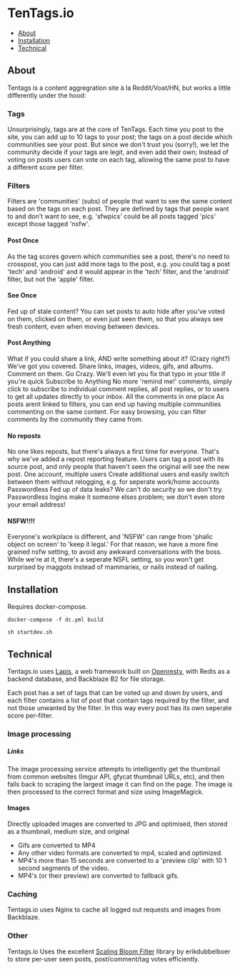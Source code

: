 
# TenTags.io

* [About](#about)
* [Installation](#installation)
* [Technical](#technical)

## About

Tentags is a content aggregration site à la Reddit/Voat/HN, but works a little differently under the hood:

### Tags
Unsurprisingly, tags are at the core of TenTags. Each time you post to the site, you can add up to 10 tags to your post; the tags on a post decide which communities see your post. But since we don't trust you (sorry!), we let the community decide if your tags are legit, and even add their own; Instead of voting on posts users can vote on each tag, allowing the same post to have a different score per filter.
### Filters
Filters are 'communities' (subs) of people that want to see the same content based on the tags on each post. They are defined by tags that people want to and don't want to see, e.g. 'sfwpics' could be all posts tagged 'pics' except those tagged 'nsfw'.

#### Post Once
As the tag scores govern which communities see a post, there's no need to crosspost, you can just add more tags to the post, e.g. you could tag a post 'tech' and 'android' and it would appear in the 'tech' filter, and the 'android' filter, but not the 'apple' filter.

#### See Once
Fed up of stale content? You can set posts to auto hide after you've voted on them, clicked on them, or even just seen them, so that you always see fresh content, even when moving between devices.

#### Post Anything
What if you could share a link, AND write something about it? (Crazy right?) We've got you covered. Share links, images, videos, gifs, and albums. Comment on them. Go Crazy. We'll even let you fix that typo in your title if you're quick
Subscribe to Anything
No more 'remind me!' comments, simply click to subscribe to individual comment replies, all post replies, or to users to get all updates directly to your inbox.
All the comments in one place
As posts arent linked to filters, you can end up having multiple communities commenting on the same content. For easy browsing, you can filter comments by the community they came from.

#### No reposts
No one likes reposts, but there's always a first time for everyone. That's why we've added a repost reporting feature. Users can tag a post with its source post, and only people that haven't seen the original will see the new post.
One account, multiple users
Create additional users and easily switch between them without relogging, e.g. for seperate work/home accounts
Passwordless
Fed up of data leaks? We can't do security so we don't try. Passwordless logins make it someone elses problem; we don't even store your email address!

#### NSFW!!!!
Everyone's workplace is different, and 'NSFW' can range from 'phalic object on screen' to 'keep it legal.' For that reason, we have a more fine grained nsfw setting, to avoid any awkward conversations with the boss. While we're at it, there's a seperate NSFL setting, so you won't get surprised by maggots instead of mammaries, or nails instead of nailing.

## Installation
Requires docker-compose.

```
docker-compose -f dc.yml build

sh startdev.sh
```

## Technical

Tentags.io uses [Lapis](http://leafo.net/lapis/), a web framework built on [Openresty](https://openresty.org/en/), with Redis as a backend database, and Backblaze B2 for file storage.

Each post has a set of tags that can be voted up and down by users, and each filter contains a list of post that contain tags required by the filter, and not those unwanted by the filter.
In this way every post has its own seperate score per-filter.

### Image processing
##### Links
The image processing service attempts to intelligently get the thumbnail from common websites (Imgur API, gfycat thumbnail URLs, etc), and then falls back to scraping the largest image it can find on the page. The image is then processed to the correct format and size using ImageMagick.

#### Images
Directly uploaded images are converted to JPG and optimised, then stored as a thumbnail, medium size, and original

* Gifs are converted to MP4
* Any other video formats are converted to mp4, scaled and optimized.
* MP4's more than 15 seconds are converted to a 'preview clip' with 10 1 second segments of the video.
* MP4's (or their preview) are converted to fallback gifs.



### Caching
Tentags.io uses Nginx to cache all logged out requests and images from Backblaze.

### Other
Tentags.io Uses the excellent [Scaling Bloom Filter](https://github.com/erikdubbelboer/redis-lua-scaling-bloom-filter) library by erikdubbelboer to store per-user seen posts, post/comment/tag votes efficiently.
